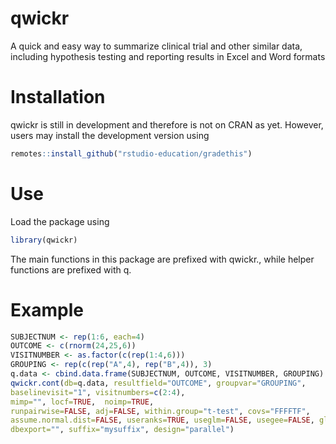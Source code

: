# qwickr
A quick and easy way to summarize clinical trial and other similar data, including hypothesis testing and reporting results in Excel and Word formats
# Installation
qwickr is still in development and therefore is not on CRAN as yet. However, users may install the development version using 
```r
remotes::install_github("rstudio-education/gradethis")
```
# Use
Load the package using 
```r
library(qwickr)
```
The main functions in this package are prefixed with qwickr., while helper functions are prefixed with q.

# Example 
```r
SUBJECTNUM <- rep(1:6, each=4)
OUTCOME <- c(rnorm(24,25,6))
VISITNUMBER <- as.factor(c(rep(1:4,6)))
GROUPING <- rep(c(rep("A",4), rep("B",4)), 3)
q.data <- cbind.data.frame(SUBJECTNUM, OUTCOME, VISITNUMBER, GROUPING)
qwickr.cont(db=q.data, resultfield="OUTCOME", groupvar="GROUPING", 
baselinevisit="1", visitnumbers=c(2:4), 
mimp="", locf=TRUE,  noimp=TRUE,
runpairwise=FALSE, adj=FALSE, within.group="t-test", covs="FFFFTF", 
assume.normal.dist=FALSE, useranks=TRUE, useglm=FALSE, usegee=FALSE, glmgeefamily=NULL, 
dbexport="", suffix="mysuffix", design="parallel")
```

